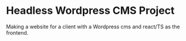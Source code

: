 # Headless Wordpress CMS Project

Making a website for a client with a Wordpress cms and react/TS as the frontend.
